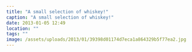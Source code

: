 ```yaml
---
title: "A small selection of whiskey!"
caption: "A small selection of whiskey!"
date: 2013-01-05 12:49
location: ""
tags: ""
image: /assets/uploads/2013/01/39398d01174d7eca1a864329b5f77ea2.jpg
---
```

